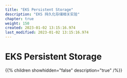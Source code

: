 ```yaml
---
title: "EKS Persistent Storage"
description: "EKS 持久化存储相关实验"
chapter: true
weight: 150
created: 2023-01-02 13:15:16.974
last_modified: 2023-01-02 13:15:16.974
---
```


# EKS Persistent Storage

{{% children showhidden="false" description="true" /%}}

